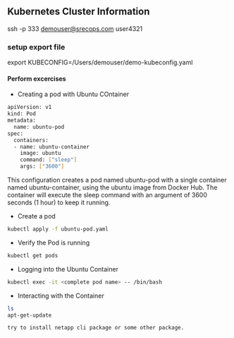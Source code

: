 ## Kubernetes Cluster Information 
ssh -p 333 demouser@srecops.com 
user4321

### setup export file 
export KUBECONFIG=/Users/demouser/demo-kubeconfig.yaml

#### Perform excercises 
- Creating a pod with Ubuntu COntainer
```bash
apiVersion: v1
kind: Pod
metadata:
  name: ubuntu-pod
spec:
  containers:
  - name: ubuntu-container
    image: ubuntu
    command: ["sleep"]
    args: ["3600"]

```
This configuration creates a pod named ubuntu-pod with a single container named ubuntu-container, using the ubuntu image from Docker Hub. The container will execute the sleep command with an argument of 3600 seconds (1 hour) to keep it running.

- Create a pod

```bash
kubectl apply -f ubuntu-pod.yaml
```

- Verify the Pod is running
```bash
kubectl get pods
```

- Logging into the Ubuntu Container

```bash
kubectl exec -it <complete pod name> -- /bin/bash
```

- Interacting with the Container
```bash
ls
apt-get-update

try to install netapp cli package or some other package.

```


